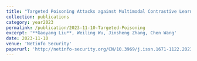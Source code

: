```yaml
---
title: "Targeted Poisoning Attacks against Multimodal Contrastive Learning (in Chinese)"
collection: publications
category: year2023
permalink: /publication/2023-11-10-Targeted-Poisoning
excerpt: '**Gaoyang Liu**, Weiling Wu, Jinsheng Zhang, Chen Wang'
date: 2023-11-10
venue: 'Netinfo Security'
paperurl: 'http://netinfo-security.org/CN/10.3969/j.issn.1671-1122.2023.11.008'
---
```

